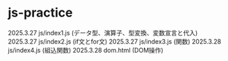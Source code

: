 # js-practice

2025.3.27 js/index1.js (データ型、演算子、型変換、変数宣言と代入)
2025.3.27 js/index2.js (if文とfor文)
2025.3.27 js/index3.js (関数)
2025.3.28 js/index4.js (組込関数)
2025.3.28 dom.html (DOM操作)